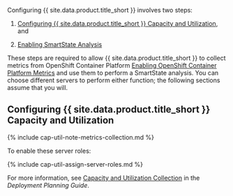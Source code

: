 Configuring {{ site.data.product.title_short }} involves two steps:

1.  [Configuring {{ site.data.product.title_short }} Capacity and Utilization](../deployment_planning_guide/index.html#capacity-and-utilization-collection), and

2.  [Enabling SmartState Analysis](#enabling-smartstate-analysis)

These steps are required to allow {{ site.data.product.title_short }} to collect
metrics from OpenShift Container Platform [Enabling OpenShift Container Platform Metrics](#enabling-openshift-container-platform-metrics) and use
them to perform a SmartState analysis. You can choose different servers
to perform either function; the following sections assume that you will.

## Configuring {{ site.data.product.title_short }} Capacity and Utilization

{% include cap-util-note-metrics-collection.md %}

To enable these server roles:

{% include cap-util-assign-server-roles.md %}

For more information, see [Capacity and Utilization
Collection](https://www.ibm.com/support/knowledgecenter/SSFC4F_2.0.0/Infra_mgmt/deployment_planning_guide/index.html#capacity-and-utilization-collection)
in the *Deployment Planning Guide*.
